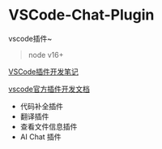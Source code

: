 





# VSCode-Chat-Plugin


vscode插件~


> node v16+


[VSCode插件开发笔记]()



[vscode官方插件开发文档](https://code.visualstudio.com/api/get-started/your-first-extension)



- 代码补全插件
- 翻译插件
- 查看文件信息插件
- AI Chat 插件
